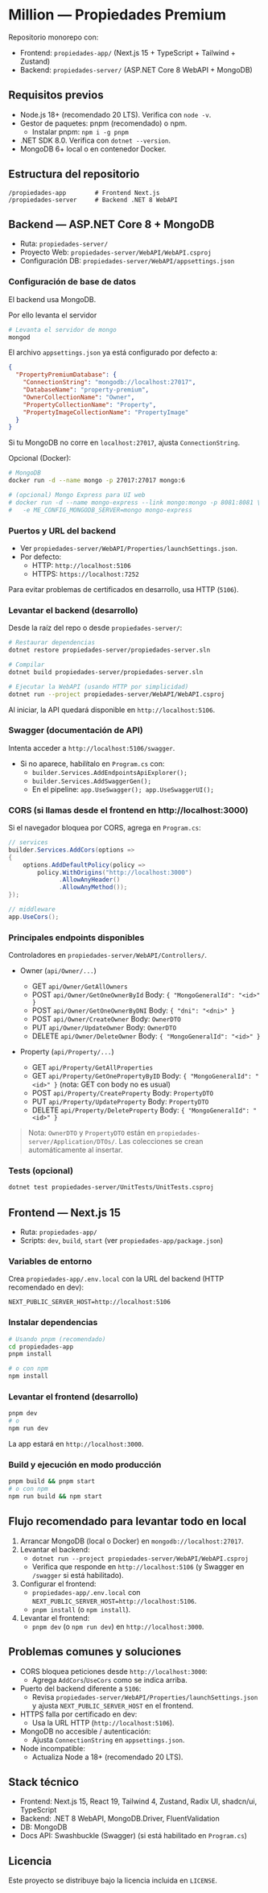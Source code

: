 # Million — Propiedades Premium

Repositorio monorepo con:

- Frontend: `propiedades-app/` (Next.js 15 + TypeScript + Tailwind + Zustand)
- Backend: `propiedades-server/` (ASP.NET Core 8 WebAPI + MongoDB)


## Requisitos previos

- Node.js 18+ (recomendado 20 LTS). Verifica con `node -v`.
- Gestor de paquetes: pnpm (recomendado) o npm.
  - Instalar pnpm: `npm i -g pnpm`
- .NET SDK 8.0. Verifica con `dotnet --version`.
- MongoDB 6+ local o en contenedor Docker.


## Estructura del repositorio

```
/propiedades-app        # Frontend Next.js
/propiedades-server     # Backend .NET 8 WebAPI
```


## Backend — ASP.NET Core 8 + MongoDB

- Ruta: `propiedades-server/`
- Proyecto Web: `propiedades-server/WebAPI/WebAPI.csproj`
- Configuración DB: `propiedades-server/WebAPI/appsettings.json`

### Configuración de base de datos
El backend usa MongoDB. 

Por ello levanta el servidor 

```bash
# Levanta el servidor de mongo
mongod
```

El archivo `appsettings.json` ya está configurado por defecto a:

```json
{
  "PropertyPremiumDatabase": {
    "ConnectionString": "mongodb://localhost:27017",
    "DatabaseName": "property-premium",
    "OwnerCollectionName": "Owner",
    "PropertyCollectionName": "Property",
    "PropertyImageCollectionName": "PropertyImage"
  }
}
```

Si tu MongoDB no corre en `localhost:27017`, ajusta `ConnectionString`.

Opcional (Docker):

```bash
# MongoDB
docker run -d --name mongo -p 27017:27017 mongo:6

# (opcional) Mongo Express para UI web
# docker run -d --name mongo-express --link mongo:mongo -p 8081:8081 \
#   -e ME_CONFIG_MONGODB_SERVER=mongo mongo-express
```

### Puertos y URL del backend
- Ver `propiedades-server/WebAPI/Properties/launchSettings.json`.
- Por defecto:
  - HTTP: `http://localhost:5106`
  - HTTPS: `https://localhost:7252`

Para evitar problemas de certificados en desarrollo, usa HTTP (`5106`).

### Levantar el backend (desarrollo)

Desde la raíz del repo o desde `propiedades-server/`:

```bash
# Restaurar dependencias
dotnet restore propiedades-server/propiedades-server.sln

# Compilar
dotnet build propiedades-server/propiedades-server.sln

# Ejecutar la WebAPI (usando HTTP por simplicidad)
dotnet run --project propiedades-server/WebAPI/WebAPI.csproj
```

Al iniciar, la API quedará disponible en `http://localhost:5106`.

### Swagger (documentación de API)
Intenta acceder a `http://localhost:5106/swagger`.
- Si no aparece, habilítalo en `Program.cs` con:
  - `builder.Services.AddEndpointsApiExplorer();`
  - `builder.Services.AddSwaggerGen();`
  - En el pipeline: `app.UseSwagger(); app.UseSwaggerUI();`

### CORS (si llamas desde el frontend en http://localhost:3000)
Si el navegador bloquea por CORS, agrega en `Program.cs`:

```csharp
// services
builder.Services.AddCors(options =>
{
    options.AddDefaultPolicy(policy =>
        policy.WithOrigins("http://localhost:3000")
              .AllowAnyHeader()
              .AllowAnyMethod());
});

// middleware
app.UseCors();
```

### Principales endpoints disponibles
Controladores en `propiedades-server/WebAPI/Controllers/`.

- Owner (`api/Owner/...`)
  - GET `api/Owner/GetAllOwners`
  - POST `api/Owner/GetOneOwnerById`  Body: `{ "MongoGeneralId": "<id>" }`
  - POST `api/Owner/GetOneOwnerByDNI` Body: `{ "dni": "<dni>" }`
  - POST `api/Owner/CreateOwner`      Body: `OwnerDTO`
  - PUT  `api/Owner/UpdateOwner`      Body: `OwnerDTO`
  - DELETE `api/Owner/DeleteOwner`    Body: `{ "MongoGeneralId": "<id>" }`

- Property (`api/Property/...`)
  - GET `api/Property/GetAllProperties`
  - GET `api/Property/GetOnePropertyByID` Body: `{ "MongoGeneralId": "<id>" }` (nota: GET con body no es usual)
  - POST `api/Property/CreateProperty`    Body: `PropertyDTO`
  - PUT  `api/Property/UpdateProperty`    Body: `PropertyDTO`
  - DELETE `api/Property/DeleteProperty`  Body: `{ "MongoGeneralId": "<id>" }`

> Nota: `OwnerDTO` y `PropertyDTO` están en `propiedades-server/Application/DTOs/`. Las colecciones se crean automáticamente al insertar.

### Tests (opcional)

```bash
dotnet test propiedades-server/UnitTests/UnitTests.csproj
```


## Frontend — Next.js 15

- Ruta: `propiedades-app/`
- Scripts: `dev`, `build`, `start` (ver `propiedades-app/package.json`)

### Variables de entorno
Crea `propiedades-app/.env.local` con la URL del backend (HTTP recomendado en dev):

```
NEXT_PUBLIC_SERVER_HOST=http://localhost:5106
```

### Instalar dependencias

```bash
# Usando pnpm (recomendado)
cd propiedades-app
pnpm install

# o con npm
npm install
```

### Levantar el frontend (desarrollo)

```bash
pnpm dev
# o
npm run dev
```

La app estará en `http://localhost:3000`.

### Build y ejecución en modo producción

```bash
pnpm build && pnpm start
# o con npm
npm run build && npm start
```


## Flujo recomendado para levantar todo en local

1) Arrancar MongoDB (local o Docker) en `mongodb://localhost:27017`.
2) Levantar el backend:
   - `dotnet run --project propiedades-server/WebAPI/WebAPI.csproj`
   - Verifica que responde en `http://localhost:5106` (y Swagger en `/swagger` si está habilitado).
3) Configurar el frontend:
   - `propiedades-app/.env.local` con `NEXT_PUBLIC_SERVER_HOST=http://localhost:5106`.
   - `pnpm install` (o `npm install`).
4) Levantar el frontend:
   - `pnpm dev` (o `npm run dev`) en `http://localhost:3000`.


## Problemas comunes y soluciones

- CORS bloquea peticiones desde `http://localhost:3000`:
  - Agrega `AddCors`/`UseCors` como se indica arriba.
- Puerto del backend diferente a `5106`:
  - Revisa `propiedades-server/WebAPI/Properties/launchSettings.json` y ajusta `NEXT_PUBLIC_SERVER_HOST` en el frontend.
- HTTPS falla por certificado en dev:
  - Usa la URL HTTP (`http://localhost:5106`).
- MongoDB no accesible / autenticación:
  - Ajusta `ConnectionString` en `appsettings.json`.
- Node incompatible:
  - Actualiza Node a 18+ (recomendado 20 LTS).


## Stack técnico

- Frontend: Next.js 15, React 19, Tailwind 4, Zustand, Radix UI, shadcn/ui, TypeScript
- Backend: .NET 8 WebAPI, MongoDB.Driver, FluentValidation
- DB: MongoDB
- Docs API: Swashbuckle (Swagger) (si está habilitado en `Program.cs`)


## Licencia

Este proyecto se distribuye bajo la licencia incluida en `LICENSE`.
